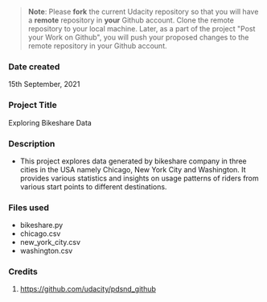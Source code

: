 > **Note**: Please **fork** the current Udacity repository so that you will have a **remote** repository in **your** Github account. Clone the remote repository to your local machine. Later, as a part of the project "Post your Work on Github", you will push your proposed changes to the remote repository in your Github account.

### Date created

15th September, 2021

### Project Title

Exploring Bikeshare Data

### Description

- This project explores data generated by bikeshare company in three cities in the USA namely Chicago, New York City and Washington. It provides various statistics and insights on usage patterns of riders from various start points to different destinations.

### Files used

- bikeshare.py
- chicago.csv
- new_york_city.csv
- washington.csv

### Credits

1. https://github.com/udacity/pdsnd_github
